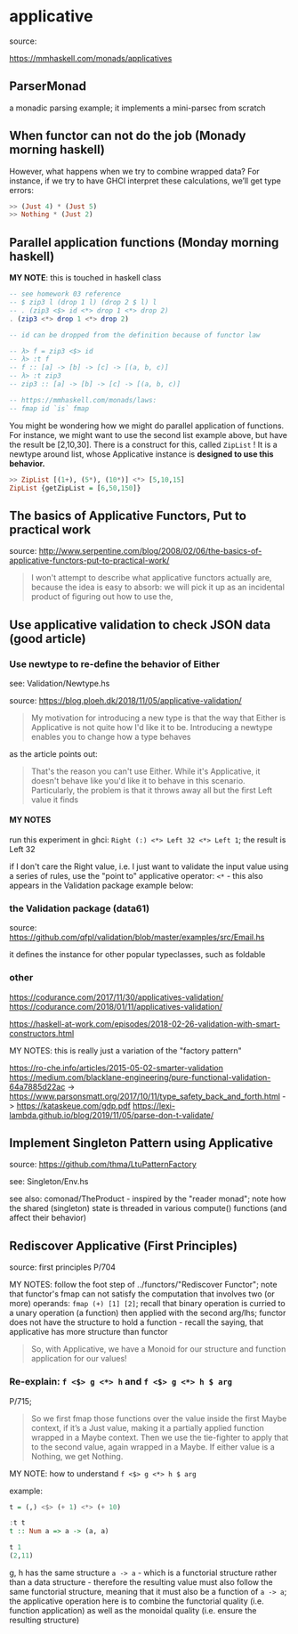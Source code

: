 # applicative

source:

<https://mmhaskell.com/monads/applicatives>

## ParserMonad

a monadic parsing example; it implements a mini-parsec from scratch

## When functor can not do the job (Monady morning haskell)

However, what happens when we try to combine wrapped data?
For instance, if we try to have GHCI interpret these calculations,
we’ll get type errors:

```haskell
>> (Just 4) * (Just 5)
>> Nothing * (Just 2)
```

## Parallel application functions (Monday morning haskell)

**MY NOTE**: this is touched in haskell class

```haskell
-- see homework 03 reference
-- $ zip3 l (drop 1 l) (drop 2 $ l) l
-- . (zip3 <$> id <*> drop 1 <*> drop 2)
. (zip3 <*> drop 1 <*> drop 2)

-- id can be dropped from the definition because of functor law

-- λ> f = zip3 <$> id
-- λ> :t f
-- f :: [a] -> [b] -> [c] -> [(a, b, c)]
-- λ> :t zip3
-- zip3 :: [a] -> [b] -> [c] -> [(a, b, c)]

-- https://mmhaskell.com/monads/laws:
-- fmap id `is` fmap
```

You might be wondering how we might do parallel application of functions.
For instance, we might want to use the second list example above, but
have the result be [2,10,30]. There is a construct for this, called
`ZipList` ! It is a newtype around list, whose Applicative instance
is **designed to use this behavior.**

```haskell
>> ZipList [(1+), (5*), (10*)] <*> [5,10,15]
ZipList {getZipList = [6,50,150]}
```

## The basics of Applicative Functors, Put to practical work

source: <http://www.serpentine.com/blog/2008/02/06/the-basics-of-applicative-functors-put-to-practical-work/>

> I won't attempt to describe what applicative functors actually
> are, because the idea is easy to absorb: we will pick it up as
> an incidental product of figuring out how to use the,

## Use applicative validation to check JSON data (good article)

### Use newtype to re-define the behavior of Either

see: Validation/Newtype.hs

source: <https://blog.ploeh.dk/2018/11/05/applicative-validation/>

> My motivation for introducing a new type is that the way that Either is Applicative is not quite how I'd like it to be. Introducing a newtype enables you to change how a type behaves

as the article points out:

> That's the reason you can't use Either. While it's Applicative, it doesn't behave like you'd like it to behave in this scenario. Particularly, the problem is that it throws away all but the first Left value it finds

#### MY NOTES

run this experiment in ghci: `Right (:) <*> Left 32 <*> Left 1`; the result is Left 32

if I don't care the Right value, i.e. I just want to validate the input
value using a series of rules, use the "point to" applicative operator:
`<*` - this also appears in the Validation package example below:

### the Validation package (data61)

source: <https://github.com/qfpl/validation/blob/master/examples/src/Email.hs>

it defines the instance for other popular typeclasses, such as foldable

### other

<https://codurance.com/2017/11/30/applicatives-validation/>
<https://codurance.com/2018/01/11/applicatives-validation/>

<https://haskell-at-work.com/episodes/2018-02-26-validation-with-smart-constructors.html>

MY NOTES: this is really just a variation of the "factory pattern"

<https://ro-che.info/articles/2015-05-02-smarter-validation>
<https://medium.com/blacklane-engineering/pure-functional-validation-64a7885d22ac>
-> <https://www.parsonsmatt.org/2017/10/11/type_safety_back_and_forth.html>
-> <https://kataskeue.com/gdp.pdf>
<https://lexi-lambda.github.io/blog/2019/11/05/parse-don-t-validate/>

## Implement Singleton Pattern using Applicative

source: <https://github.com/thma/LtuPatternFactory>

see: Singleton/Env.hs

see also: comonad/TheProduct - inspired by the "reader monad"; note
how the shared (singleton) state is threaded in various compute()
functions (and affect their behavior)

## Rediscover Applicative (First Principles)

source: first principles P/704

MY NOTES: follow the foot step of ../functors/"Rediscover Functor";
note that functor's fmap can not satisfy the computation that involves
two (or more) operands: `fmap (+) [1] [2]`; recall that binary operation is
curried to a unary operation (a function) then applied with the second arg/lhs;
functor does not have the structure to hold a function - recall the
saying, that applicative has more structure than functor

> So, with Applicative, we have a Monoid for our structure and function application for our values!

### Re-explain: `f <$> g <*> h` and `f <$> g <*> h $ arg`

P/715;

> So we first fmap those functions over the value inside the first Maybe context, if it’s a Just value, making it a partially applied function wrapped in a Maybe context. Then we use the tie-fighter to apply that to the second value, again wrapped in a Maybe. If either value is a Nothing, we get Nothing.

MY NOTE: how to understand `f <$> g <*> h $ arg`

example:

```haskell
t = (,) <$> (+ 1) <*> (+ 10)

:t t
t :: Num a => a -> (a, a)

t 1
(2,11)
```

g, h has the same structure `a -> a` - which is a functorial structure
rather than a data structure - therefore the resulting value must also
follow the same functorial structure, meaning that it must also be a
function of `a -> a`; the applicative operation here is to combine
the functorial quality (i.e. function application) as well as the monoidal
quality (i.e. ensure the resulting structure)
